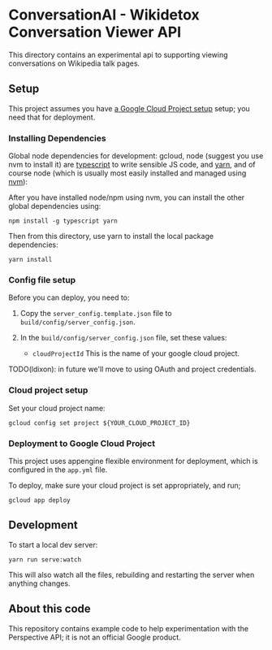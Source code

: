 # ConversationAI - Wikidetox Conversation Viewer API

This directory contains an experimental api to supporting viewing conversations on Wikipedia talk pages.

## Setup

This project assumes you have [a Google Cloud Project setup](https://cloud.google.com/) setup; you need
that for deployment.

### Installing Dependencies

Global node dependencies for development: gcloud, node (suggest you use nvm to install it) are [typescript](https://www.typescriptlang.org/) to write sensible JS code, and [yarn](https://yarnpkg.com/lang/en/), and of course node (which is usually most easily installed and managed using [nvm](https://github.com/creationix/nvm/blob/master/README.md)):

After you have installed node/npm using nvm, you can install the other global dependencies using:

```
npm install -g typescript yarn
```

Then from this directory, use yarn to install the local package dependencies:

```
yarn install
```

### Config file setup

Before you can deploy, you need to:

1. Copy the `server_config.template.json` file to `build/config/server_config.json`.
2. In the `build/config/server_config.json` file, set these values:

    * `cloudProjectId` This is the name of your google cloud project.

TODO(ldixon): in future we'll move to using OAuth and project credentials.

### Cloud project setup

Set your cloud project name:

```
gcloud config set project ${YOUR_CLOUD_PROJECT_ID}
```

### Deployment to Google Cloud Project

This project uses appengine flexible environment for deployment, which is configured in the `app.yml` file.

To deploy, make sure your cloud project is set appropriately, and run;

```
gcloud app deploy
```

## Development

To start a local dev server:

```
yarn run serve:watch
```

This will also watch all the files, rebuilding and restarting the server when anything
changes.

## About this code

This repository contains example code to help experimentation with the Perspective API; it is not an official Google product.
